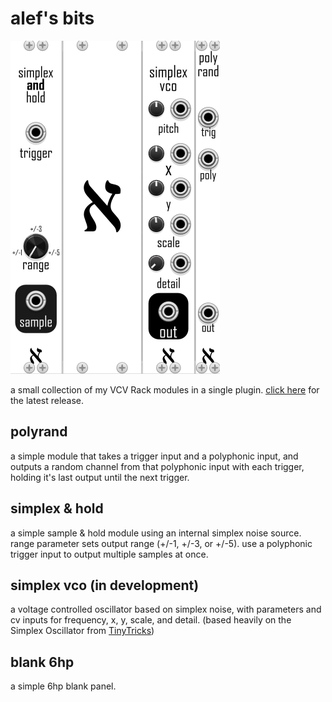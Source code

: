# alef's bits

![plugin screenshot](/screenshot.png "plugin screenshot")

a small collection of my VCV Rack modules in a single plugin. [click here](https://github.com/alefnull/alefsbits/releases) for the latest release.

## polyrand

a simple module that takes a trigger input and a polyphonic input, and outputs a random channel from that polyphonic input with each trigger, holding it's last output until the next trigger.

## simplex & hold

a simple sample & hold module using an internal simplex noise source. range parameter sets output range (+/-1, +/-3, or +/-5). use a polyphonic trigger input to output multiple samples at once.

## simplex vco (in development)

a voltage controlled oscillator based on simplex noise, with parameters and cv inputs for frequency, x, y, scale, and detail. (based heavily on the Simplex Oscillator from [TinyTricks](https://github.com/thomassidor/tinytricks))

## blank 6hp

a simple 6hp blank panel.
